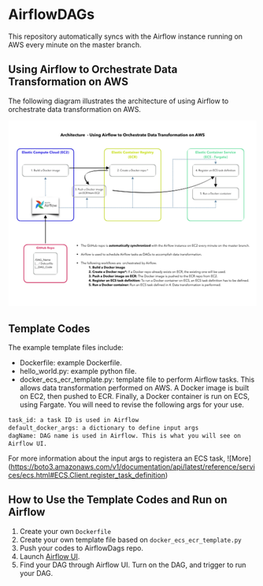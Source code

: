 # AirflowDAGs
This repository automatically syncs with the Airflow instance running on AWS every minute on the master branch.

## Using Airflow to Orchestrate Data Transformation on AWS
The following diagram illustrates the architecture of using Airflow to orchestrate data transformation on AWS.


![System diagram for using Airflow on AWS](/airflow_v3.png)


## Template Codes
The example template files include:
- Dockerfile: example Dockerfile.
- hello_world.py: example python file.
- docker_ecs_ecr_template.py: template file to perform Airflow tasks. This allows data transformation performed on AWS. A Docker image is built on EC2, then pushed to ECR. Finally, a Docker container is run on ECS, using Fargate. You will need to revise the following args for your use.

``` 
task_id: a task ID is used in Airflow
default_docker_args: a dictionary to define input args
dagName: DAG name is used in Airflow. This is what you will see on Airflow UI.
```

For more information about the input args to registera an ECS task, 
![More] (https://boto3.amazonaws.com/v1/documentation/api/latest/reference/services/ecs.html#ECS.Client.register_task_definition)

## How to Use the Template Codes and Run on Airflow
1. Create your own ```Dockerfile```
1. Create your own template file based on  ```docker_ecs_ecr_template.py```
1. Push your codes to AirflowDags repo. 
1. Launch [Airflow UI](https://fst-apc-airflow.agro.services/admin/).
1. Find your DAG through Airflow UI. Turn on the DAG, and trigger to run your DAG.
